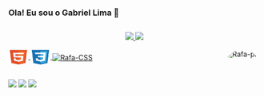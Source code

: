 ### Ola! Eu sou o Gabriel Lima 👾
##

<div align="center">
  <a href="https://github.com/GaboLima">
  <img height="180em" src="https://github-readme-stats.vercel.app/api?username=GaboLima&show_icons=true&theme=tokyonight&include_all_commits=true&count_private=true"/>
  <img height="180em" src="https://github-readme-stats.vercel.app/api/top-langs/?username=GaboLima&layout=compact&langs_count=7&theme=tokyonight"/>
</div>
  
  <div style="display: inline_block"><br>
   <img align="center" alt="Rafa-HTML" height="30" width="40" src="https://raw.githubusercontent.com/devicons/devicon/master/icons/html5/html5-original.svg">
   <img align="center" alt="Rafa-CSS" height="30" width="40" src="https://raw.githubusercontent.com/devicons/devicon/master/icons/css3/css3-original.svg">
   <img align="center" alt="Rafa-CSS" height="30" width="40" src="https://cdn.jsdelivr.net/gh/devicons/devicon/icons/java/java-plain.svg" />
    <img align="right" alt="Rafa-pic" height="150" style="border-radius:50px;" src="https://media4.giphy.com/media/RtdRhc7TxBxB0YAsK6/giphy.gif">
  </div>
  
  ##
  
 <div> 
  <a href="https://www.instagram.com/gabrielsilima/" target="_blank"><img src="https://img.shields.io/badge/-Instagram-%23E4405F?style=for-the-badge&logo=instagram&logoColor=white" target="_blank"></a>
  <a href = "mailto:gabrielimadev1@gmail.com"><img src="https://img.shields.io/badge/-Gmail-%23333?style=for-the-badge&logo=gmail&logoColor=white" target="_blank"></a>
  <a href="https://www.linkedin.com/in/gabriel-da-silva-lima-86125b1b9/" target="_blank"><img src="https://img.shields.io/badge/-LinkedIn-%230077B5?style=for-the-badge&logo=linkedin&logoColor=white" target="_blank"></a> 
  </div>

